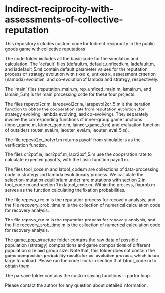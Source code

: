 # Indirect-reciprocity-with-assessments-of-collective-reputation

This repository includes custom code for Indirect reciprocity in the public goods game with collective reputations

The code folder includes all the basic code for the simulation and calculation. The 'default' files (default.m, default_unfixedk.m, ladefault.m, and ladefault_5.m) contain default parameter values for the reputation process of strategy evolution with fixed k, unfixed k, assessment criterion (\lambda) evolution, and co-evolution of lambda and strategy, respectively.

The 'main' files (reputation_main.m, rep_unfixed_main.m, lamain.m, and lamain_5.m) is the main processing code for these four projects. 

The files repevol2cr.m, larepevol2cr.m, larepevol2cr_5.m is the iteration function to obtian the cooperation rate from reputation evolution (for strategy evolving, lambda evolving, and co-evolving). They separately involve the corresponding functions of inner-group game functions (inner_game.m, lainner_game.m, lainner_game_5.m) and evaluation function of outsiders (outer_eval.m, laouter_eval.m, laouter_eval_5.m). 

The file repevo2cr_pofvrf.m returns payoff from simulations as the verification function. 

The files cr2pof.m, lacr2pof.m, lacr2pof_5.m use the cooperation rate to calculate expected payoffs, with the basic function payoff.m. 

The files tool_code.m and latool_code.m are collections of data-processing code in strategy and lambda evolutionary process. We calculate the selection-mutation equilibrium under rare mutations with section 2 in tool_code.m and section 1 in latool_code.m. Within the process, fixprob.m serves as the function calculating the fixation probabilities.

The file repevo_rec.m is the reputation process for recovery analysis, and the file recovery_prob_time.m is the collection of numerical calculation code for recovery analysis.

The file repevo_rec.m is the reputation process for recovery analysis, and the file recovery_prob_time.m is the collection of numerical calculation code for recovery analysis.

The game_pop_structure folder contains the raw data of possible population (strategy) compositions and game compositions of different population size and group size. Note that, this folder does not contain the game composition probability results for co-evolution process, which is too large to upload. Please run the code block in section 3 of latool_code.m to obtain them.

The parsave folder contains the custom saving functions in parfor loop. 

Please contact the author for any question about detailed information.
